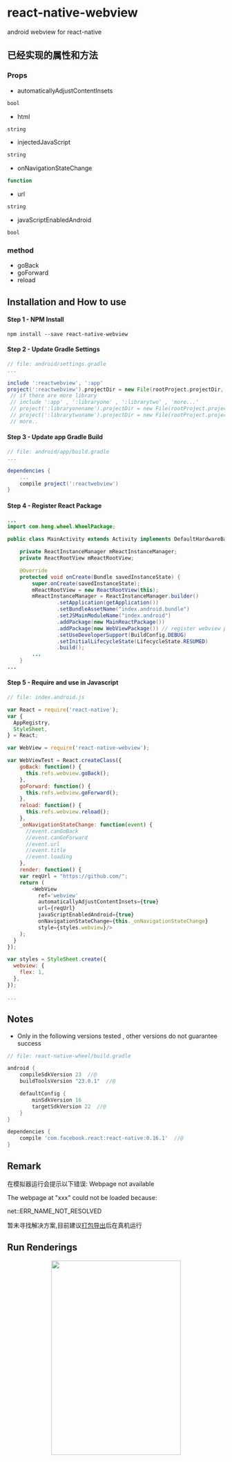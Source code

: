 # react-native-webview
android webview for react-native

## 已经实现的属性和方法
### Props
* automaticallyAdjustContentInsets
```javascript
bool
```
* html
```javascript
string
```
* injectedJavaScript
```javascript
string
```
* onNavigationStateChange
```javascript
function
```
* url
```javascript
string
```
* javaScriptEnabledAndroid
```javascript
bool
```
### method
* goBack
* goForward
* reload

## Installation and How to use

#### Step 1 - NPM Install

```shell
npm install --save react-native-webview
```
#### Step 2 - Update Gradle Settings

```gradle
// file: android/settings.gradle
...

include ':reactwebview', ':app' 
project(':reactwebview').projectDir = new File(rootProject.projectDir, '../node_modules/react-native-webview')
 // if there are more library
 // include ':app' , ':libraryone' , ':librarytwo' , 'more...'
 // project(':libraryonename').projectDir = new File(rootProject.projectDir, '../node_modules/libraryonemodule')
 // project(':librarytwoname').projectDir = new File(rootProject.projectDir, '../node_modules/librarytwomodule')
 // more..
```

#### Step 3 - Update app Gradle Build

```gradle
// file: android/app/build.gradle
...

dependencies {
    ...
    compile project(':reactwebview')
}
```

#### Step 4 - Register React Package

```java
...
import com.heng.wheel.WheelPackage;

public class MainActivity extends Activity implements DefaultHardwareBackBtnHandler {

    private ReactInstanceManager mReactInstanceManager;
    private ReactRootView mReactRootView;

    @Override
    protected void onCreate(Bundle savedInstanceState) {
        super.onCreate(savedInstanceState);
        mReactRootView = new ReactRootView(this);
        mReactInstanceManager = ReactInstanceManager.builder()
                .setApplication(getApplication())
                .setBundleAssetName("index.android.bundle")
                .setJSMainModuleName("index.android")
                .addPackage(new MainReactPackage())
                .addPackage(new WebViewPackage()) // register webview package
                .setUseDeveloperSupport(BuildConfig.DEBUG)
                .setInitialLifecycleState(LifecycleState.RESUMED)
                .build();
        ...
    }
...

```

#### Step 5 - Require and use in Javascript

```js
// file: index.android.js

var React = require('react-native');
var {
  AppRegistry,
  StyleSheet,
} = React;

var WebView = require('react-native-webview');

var WebViewTest = React.createClass({
    goBack: function() {
      this.refs.webview.goBack();
    },
    goForward: function() {
      this.refs.webview.goForward();
    },
    reload: function() {
      this.refs.webview.reload();
    },
    _onNavigationStateChange: function(event) {
      //event.canGoBack
      //event.canGoForward
      //event.url
      //event.title
      //event.loading
    },
    render: function() {
    var reqUrl = "https://github.com/";
    return (
        <WebView
          ref='webview'
          automaticallyAdjustContentInsets={true}
          url={reqUrl}
          javaScriptEnabledAndroid={true}
          onNavigationStateChange={this._onNavigationStateChange}
          style={styles.webview}/>
    );
  }
});

var styles = StyleSheet.create({
  webview: {
    flex: 1,
  },
});

...
```

## Notes

- Only in the following versions tested , other versions do not guarantee success
```gradle
// file: react-native-wheel/build.gradle

android {
    compileSdkVersion 23  //@
    buildToolsVersion "23.0.1"  //@

    defaultConfig {
        minSdkVersion 16 
        targetSdkVersion 22  //@
    }
}

dependencies {
    compile 'com.facebook.react:react-native:0.16.1'  //@
}
```

## Remark
在模拟器运行会提示以下错误:
Webpage not available

The webpage at "xxx" could not be loaded because:

net::ERR_NAME_NOT_RESOLVED

暂未寻找解决方案,目前建议[打包导出](http://facebook.github.io/react-native/docs/signed-apk-android.html#content)后在真机运行

## Run Renderings
<center>
    <img src="https://github.com/beefe/react-native-webview/blob/master/Screenshot/result_one.jpeg"
    width="300" height="450"/>
</center>

